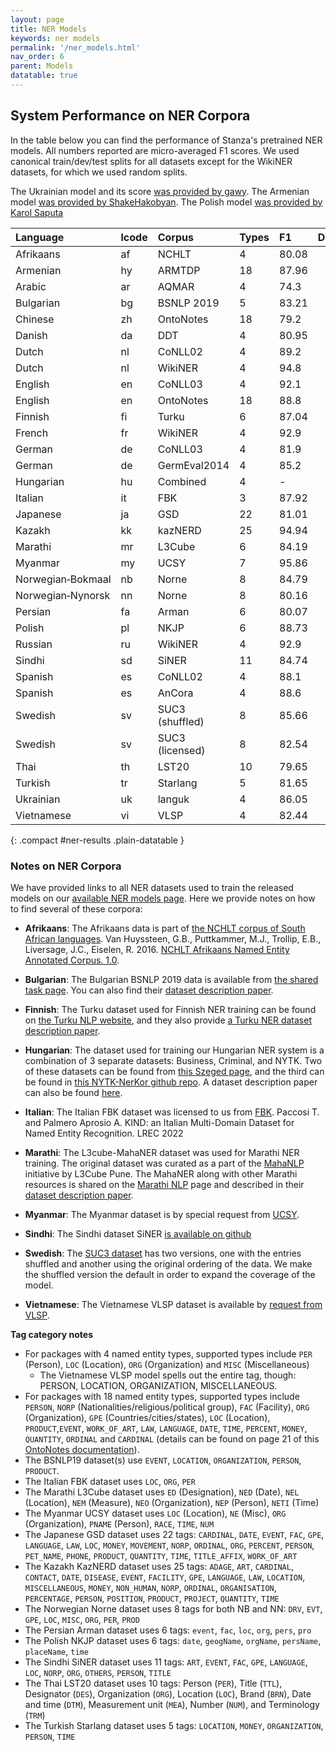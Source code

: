 ```yaml
---
layout: page
title: NER Models
keywords: ner models
permalink: '/ner_models.html'
nav_order: 6
parent: Models
datatable: true
---
```



## System Performance on NER Corpora

In the table below you can find the performance of Stanza's pretrained
NER models. All numbers reported are micro-averaged F1 scores. We used
canonical train/dev/test splits for all datasets except for the
WikiNER datasets, for which we used random splits.

The Ukrainian model and its score [was provided by gawy](https://github.com/stanfordnlp/stanza/issues/319).  The Armenian model [was provided by ShakeHakobyan](https://github.com/stanfordnlp/stanza/issues/1206).  The Polish model [was provided by Karol Saputa](https://github.com/stanfordnlp/stanza/issues/1070)

| Language          | lcode  | Corpus          | Types     | F1    | Def?                                               | Since                              |  Doc     |
| :--------------   | :----  | :-----          | :-------  | :---- | :------------------------------------------------: | :---:                              | :---------  |
| Afrikaans         |   af   | NCHLT           | 4         | 80.08 | <i class="fas fa-check" style="color:#33a02c"></i> |                                    | [<i class="fas fa-file-alt"></i>](https://hdl.handle.net/20.500.12185/299) |
| Armenian          |   hy   | ARMTDP          | 18        | 87.96 | <i class="fas fa-check" style="color:#33a02c"></i> | <b style="color:#33a02c">1.5.0</b> | [<i class="fas fa-file-alt"></i>](https://github.com/myavrum/ArmTDP-NER.git) |
| Arabic            |   ar   | AQMAR           | 4         | 74.3  | <i class="fas fa-check" style="color:#33a02c"></i> |                                    | [<i class="fas fa-file-alt"></i>](http://www.cs.cmu.edu/~ark/ArabicNER/) |
| Bulgarian         |   bg   | BSNLP 2019      | 5         | 83.21 | <i class="fas fa-check" style="color:#33a02c"></i> | 1.2.1                              | [<i class="fas fa-file-alt"></i>](http://bsnlp.cs.helsinki.fi/bsnlp-2019/shared_task.html) |
| Chinese           |   zh   | OntoNotes       | 18        | 79.2  | <i class="fas fa-check" style="color:#33a02c"></i> |                                    | [<i class="fas fa-file-alt"></i>](https://catalog.ldc.upenn.edu/LDC2013T19) |
| Danish            |   da   | DDT             | 4         | 80.95 | <i class="fas fa-check" style="color:#33a02c"></i> | <b style="color:#33a02c">1.4.0</b> | [<i class="fas fa-file-alt"></i>](https://danlp-alexandra.readthedocs.io/en/latest/docs/datasets.html#dane)  [<i class="fas fa-file-alt"></i>](https://aclanthology.org/2020.lrec-1.565.pdf)  |
| Dutch             |   nl   | CoNLL02         | 4         | 89.2  | <i class="fas fa-check" style="color:#33a02c"></i> |                                    | [<i class="fas fa-file-alt"></i>](https://www.aclweb.org/anthology/W02-2024.pdf) |
| Dutch             |   nl   | WikiNER         | 4         | 94.8  | <i class="fas fa-minus" style="color:#a0332c"></i> |                                    | [<i class="fas fa-file-alt"></i>](https://figshare.com/articles/Learning_multilingual_named_entity_recognition_from_Wikipedia/5462500) |
| English           |   en   | CoNLL03         | 4         | 92.1  | <i class="fas fa-minus" style="color:#a0332c"></i> |                                    | [<i class="fas fa-file-alt"></i>](https://dl.acm.org/citation.cfm?id=1119195) |
| English           |   en   | OntoNotes       | 18        | 88.8  | <i class="fas fa-check" style="color:#33a02c"></i> |                                    | [<i class="fas fa-file-alt"></i>](https://catalog.ldc.upenn.edu/LDC2013T19) |
| Finnish           |   fi   | Turku           | 6         | 87.04 | <i class="fas fa-check" style="color:#33a02c"></i> | 1.2.1                              | [<i class="fas fa-file-alt"></i>](https://turkunlp.org/fin-ner.html) |
| French            |   fr   | WikiNER         | 4         | 92.9  | <i class="fas fa-check" style="color:#33a02c"></i> |                                    | [<i class="fas fa-file-alt"></i>](https://figshare.com/articles/Learning_multilingual_named_entity_recognition_from_Wikipedia/5462500) |
| German            |   de   | CoNLL03         | 4         | 81.9  | <i class="fas fa-check" style="color:#33a02c"></i> |                                    | [<i class="fas fa-file-alt"></i>](https://dl.acm.org/citation.cfm?id=1119195) |
| German            |   de   | GermEval2014    | 4         | 85.2  | <i class="fas fa-minus" style="color:#a0332c"></i> |                                    | [<i class="fas fa-file-alt"></i>](https://sites.google.com/site/germeval2014ner/data) |
| Hungarian         |   hu   | Combined        | 4         | -     | <i class="fas fa-check" style="color:#33a02c"></i> | 1.2.1                              | [<i class="fas fa-file-alt"></i>](https://rgai.inf.u-szeged.hu/node/130)  [<i class="fas fa-file-alt"></i>](https://github.com/nytud/NYTK-NerKor) |
| Italian           |   it   | FBK             | 3         | 87.92 | <i class="fas fa-check" style="color:#33a02c"></i> | 1.2.3                              | [<i class="fas fa-file-alt"></i>](https://dh.fbk.eu/) |
| Japanese          |   ja   | GSD             | 22        | 81.01 | <i class="fas fa-check" style="color:#33a02c"></i> | <b style="color:#33a02c">1.4.0</b> | [<i class="fas fa-file-alt"></i>](https://github.com/megagonlabs/UD_Japanese-GSD) |
| Kazakh            |   kk   | kazNERD         | 25        | 94.94 | <i class="fas fa-check" style="color:#33a02c"></i> | <b style="color:#33a02c">1.4.1</b> | [<i class="fas fa-file-alt"></i>](https://arxiv.org/abs/2111.13419) [<i class="fas fa-file-alt"></i>](https://github.com/IS2AI/KazNERD) |
| Marathi           |   mr   | L3Cube          | 6         | 84.19 | <i class="fas fa-check" style="color:#33a02c"></i> | <b style="color:#33a02c">1.4.1</b> | [<i class="fas fa-file-alt"></i>](https://arxiv.org/abs/2205.14728) [<i class="fas fa-file-alt"></i>](https://aclanthology.org/2022.wildre-1.6.pdf)  [<i class="fas fa-file-alt"></i>](https://github.com/l3cube-pune/MarathiNLP) |
| Myanmar           |   my   | UCSY            | 7         | 95.86 | <i class="fas fa-check" style="color:#33a02c"></i> | <b style="color:#33a02c">1.4.0</b> | [<i class="fas fa-file-alt"></i>](https://arxiv.org/ftp/arxiv/papers/1903/1903.04739.pdf) |
| Norwegian&#8209;Bokmaal |   nb   | Norne           | 8         | 84.79 | <i class="fas fa-check" style="color:#33a02c"></i> | <b style="color:#33a02c">1.4.0</b> | [<i class="fas fa-file-alt"></i>](https://github.com/ltgoslo/norne) |
| Norwegian&#8209;Nynorsk |   nn   | Norne           | 8         | 80.16 | <i class="fas fa-check" style="color:#33a02c"></i> | <b style="color:#33a02c">1.4.0</b> | [<i class="fas fa-file-alt"></i>](https://github.com/ltgoslo/norne) |
| Persian           |   fa   | Arman           | 6         | 80.07 | <i class="fas fa-check" style="color:#33a02c"></i> | <b style="color:#33a02c">1.4.0</b> | [<i class="fas fa-file-alt"></i>](https://github.com/HaniehP/PersianNER) |
| Polish            |   pl   | NKJP            | 6         | 88.73 | <i class="fas fa-check" style="color:#33a02c"></i> | <b style="color:#33a02c">1.4.1</b> | [<i class="fas fa-file-alt"></i>](http://clip.ipipan.waw.pl/NationalCorpusOfPolish?action=AttachFile&do=view&target=NKJP-PodkorpusMilionowy-1.2.tar.gz) |
| Russian           |   ru   | WikiNER         | 4         | 92.9  | <i class="fas fa-check" style="color:#33a02c"></i> |                                    | [<i class="fas fa-file-alt"></i>](https://figshare.com/articles/Learning_multilingual_named_entity_recognition_from_Wikipedia/5462500) |
| Sindhi            |   sd   | SiNER           | 11        | 84.74 | <i class="fas fa-check" style="color:#33a02c"></i> | <b style="color:#33a02c">1.5.0</b> | [<i class="fas fa-file-alt"></i>](https://github.com/AliWazir/SiNER-dataset) [<i class="fas fa-file-alt"></i>](https://aclanthology.org/2020.lrec-1.361/) |
| Spanish           |   es   | CoNLL02         | 4         | 88.1  | <i class="fas fa-check" style="color:#33a02c"></i> |                                    | [<i class="fas fa-file-alt"></i>](https://www.aclweb.org/anthology/W02-2024.pdf) |
| Spanish           |   es   | AnCora          | 4         | 88.6  | <i class="fas fa-minus" style="color:#a0332c"></i> |                                    | [<i class="fas fa-file-alt"></i>](http://clic.ub.edu/corpus/en) |
| Swedish           |   sv   | SUC3 (shuffled) | 8         | 85.66 | <i class="fas fa-check" style="color:#33a02c"></i> | <b style="color:#33a02c">1.4.0</b> | [<i class="fas fa-file-alt"></i>](https://spraakbanken.gu.se/en/resources/suc3) |
| Swedish           |   sv   | SUC3 (licensed) | 8         | 82.54 | <i class="fas fa-minus" style="color:#a0332c"></i> | <b style="color:#33a02c">1.4.0</b> | [<i class="fas fa-file-alt"></i>](https://spraakbanken.gu.se/en/resources/suc3) |
| Thai              |   th   | LST20           | 10        | 79.65 | <i class="fas fa-check" style="color:#33a02c"></i> | <b style="color:#33a02c">1.4.1</b> | [<i class="fas fa-file-alt"></i>](https://arxiv.org/ftp/arxiv/papers/2008/2008.05055.pdf) |
| Turkish           |   tr   | Starlang        | 5         | 81.65 | <i class="fas fa-check" style="color:#33a02c"></i> | <b style="color:#33a02c">1.4.0</b> | [<i class="fas fa-file-alt"></i>](https://ieeexplore.ieee.org/document/9259873) |
| Ukrainian         |   uk   | languk          | 4         | 86.05 | <i class="fas fa-check" style="color:#33a02c"></i> |                                    | [<i class="fas fa-file-alt"></i>](https://github.com/lang-uk/ner-uk) [<i class="fas fa-file-alt"></i>](https://github.com/gawy/stanza-lang-uk/releases/tag/v0.9)  |
| Vietnamese        |   vi   | VLSP            | 4         | 82.44 | <i class="fas fa-check" style="color:#33a02c"></i> | 1.2.1                              | [<i class="fas fa-file-alt"></i>](https://vlsp.org.vn/vlsp2018/eval/ner) |
{: .compact #ner-results .plain-datatable }

### Notes on NER Corpora

We have provided links to all NER datasets used to train the released models on our [available NER models page](available_models.md#available-ner-models). Here we provide notes on how to find several of these corpora:

- **Afrikaans**: The Afrikaans data is part of [the NCHLT corpus of South African languages](https://repo.sadilar.org/handle/20.500.12185/299).  Van Huyssteen, G.B., Puttkammer, M.J., Trollip, E.B., Liversage, J.C., Eiselen, R. 2016. [NCHLT Afrikaans Named Entity Annotated Corpus. 1.0](https://hdl.handle.net/20.500.12185/299).


- **Bulgarian**: The Bulgarian BSNLP 2019 data is available from [the shared task page](http://bsnlp.cs.helsinki.fi/bsnlp-2019/shared_task.html). You can also find their [dataset description paper](https://www.aclweb.org/anthology/W19-3709/).

- **Finnish**: The Turku dataset used for Finnish NER training can be found on [the Turku NLP website](https://turkunlp.org/fin-ner.html), and they also provide [a Turku NER dataset description paper](http://www.lrec-conf.org/proceedings/lrec2020/pdf/2020.lrec-1.567.pdf).

- **Hungarian**: The dataset used for training our Hungarian NER system is a combination of 3 separate datasets: Business, Criminal, and NYTK. Two of these datasets can be found from [this Szeged page](https://rgai.inf.u-szeged.hu/node/130), and the third can be found in [this NYTK-NerKor github repo](https://github.com/nytud/NYTK-NerKor). A dataset description paper can also be found [here](http://www.inf.u-szeged.hu/projectdirs/hlt/papers/lrec_ne-corpus.pdf).

- **Italian**: The Italian FBK dataset was licensed to us from [FBK](https://dh.fbk.eu/).  Paccosi T. and Palmero Aprosio A.  KIND: an Italian Multi-Domain Dataset for Named Entity Recognition.  LREC 2022

- **Marathi**: The L3cube-MahaNER dataset was used for Marathi NER training. The original dataset was curated as a part of the [MahaNLP](https://arxiv.org/abs/2205.14728) initiative by L3Cube Pune. The MahaNER along with other Marathi resources is shared on the [Marathi NLP](https://github.com/l3cube-pune/MarathiNLP) page and described in their [dataset description paper](https://aclanthology.org/2022.wildre-1.6.pdf).

- **Myanmar**: The Myanmar dataset is by special request from [UCSY](https://arxiv.org/ftp/arxiv/papers/1903/1903.04739.pdf).

- **Sindhi**: The Sindhi dataset SiNER [is available on github](https://github.com/AliWazir/SiNER-dataset)

- **Swedish**: The [SUC3 dataset](https://spraakbanken.gu.se/en/resources/suc3) has two versions, one with the entries shuffled and another using the original ordering of the data.  We make the shuffled version the default in order to expand the coverage of the model.

- **Vietnamese**: The Vietnamese VLSP dataset is available by [request from VLSP](https://vlsp.org.vn/vlsp2018/eval/ner).

**Tag category notes**

- For packages with 4 named entity types, supported types include `PER` (Person), `LOC` (Location), `ORG` (Organization) and `MISC` (Miscellaneous)
    - The Vietnamese VLSP model spells out the entire tag, though: PERSON, LOCATION, ORGANIZATION, MISCELLANEOUS.
- For packages with 18 named entity types, supported types include `PERSON`, `NORP` (Nationalities/religious/political group), `FAC` (Facility), `ORG` (Organization), `GPE` (Countries/cities/states), `LOC` (Location), `PRODUCT`,`EVENT`, `WORK_OF_ART`, `LAW`, `LANGUAGE`, `DATE`, `TIME`, `PERCENT`, `MONEY`, `QUANTITY`, `ORDINAL` and `CARDINAL` (details can be found on page 21 of this [OntoNotes documentation](https://catalog.ldc.upenn.edu/docs/LDC2013T19/OntoNotes-Release-5.0.pdf)).
- The BSNLP19 dataset(s) use `EVENT`, `LOCATION`, `ORGANIZATION`, `PERSON`, `PRODUCT`.
- The Italian FBK dataset uses `LOC`, `ORG`, `PER`
- The Marathi L3Cube dataset uses `ED` (Designation), `NED` (Date), `NEL` (Location), `NEM` (Measure), `NEO` (Organization), `NEP` (Person), `NETI` (Time)
- The Myanmar UCSY dataset uses `LOC` (Location), `NE` (Misc), `ORG` (Organization), `PNAME` (Person), `RACE`, `TIME`, `NUM`
- The Japanese GSD dataset uses 22 tags: `CARDINAL`, `DATE`, `EVENT`, `FAC`, `GPE`, `LANGUAGE`, `LAW`, `LOC`, `MONEY`, `MOVEMENT`, `NORP`, `ORDINAL`, `ORG`, `PERCENT`, `PERSON`, `PET_NAME`, `PHONE`, `PRODUCT`, `QUANTITY`, `TIME`, `TITLE_AFFIX`, `WORK_OF_ART`
- The Kazakh KazNERD dataset uses 25 tags: `ADAGE`, `ART`, `CARDINAL`, `CONTACT`, `DATE`, `DISEASE`, `EVENT`, `FACILITY`, `GPE`, `LANGUAGE`, `LAW`, `LOCATION`, `MISCELLANEOUS`, `MONEY`, `NON_HUMAN`, `NORP`, `ORDINAL`, `ORGANISATION`, `PERCENTAGE`, `PERSON`, `POSITION`, `PRODUCT`, `PROJECT`, `QUANTITY`, `TIME`
- The Norwegian Norne dataset uses 8 tags for both NB and NN: `DRV`, `EVT`, `GPE`, `LOC`, `MISC`, `ORG`, `PER`, `PROD`
- The Persian Arman dataset uses 6 tags: `event`, `fac`, `loc`, `org`, `pers`, `pro`
- The Polish NKJP dataset uses 6 tags: `date`, `geogName`, `orgName`, `persName`, `placeName`, `time`
- The Sindhi SiNER dataset uses 11 tags: `ART`, `EVENT`, `FAC`, `GPE`, `LANGUAGE`, `LOC`, `NORP`, `ORG`, `OTHERS`, `PERSON`, `TITLE`
- The Thai LST20 dataset uses 10 tags: Person (`PER`), Title (`TTL`), Designator (`DES`), Organization (`ORG`), Location (`LOC`), Brand (`BRN`), Date and time (`DTM`), Measurement unit (`MEA`), Number (`NUM`), and Terminology (`TRM`)
- The Turkish Starlang dataset uses 5 tags: `LOCATION`, `MONEY`, `ORGANIZATION`, `PERSON`, `TIME`
